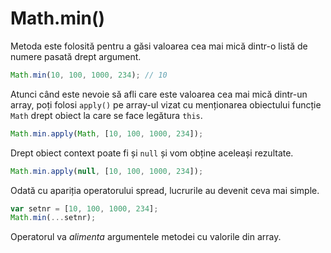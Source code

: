 # Math.min()

Metoda este folosită pentru a găsi valoarea cea mai mică dintr-o listă de numere pasată drept argument.

```javascript
Math.min(10, 100, 1000, 234); // 10
```

Atunci când este nevoie să afli care este valoarea cea mai mică dintr-un array, poți folosi `apply()` pe array-ul vizat cu menționarea obiectului funcție `Math` drept obiect la care se face legătura `this`.

```javascript
Math.min.apply(Math, [10, 100, 1000, 234]);
```

Drept obiect context poate fi și `null` și vom obține aceleași rezultate.

```javascript
Math.min.apply(null, [10, 100, 1000, 234]);
```

Odată cu apariția operatorului spread, lucrurile au devenit ceva mai simple.

```javascript
var setnr = [10, 100, 1000, 234];
Math.min(...setnr);
```

Operatorul va *alimenta* argumentele metodei cu valorile din array.
